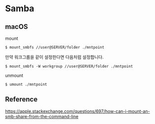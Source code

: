 # Samba

## macOS
mount
```
$ mount_smbfs //user@SERVER/folder ./mntpoint
```

만약 워크그룹을 같이 설정한다면 다음처럼 설정합니다.

```
$ mount_smbfs -W workgroup //user@SERVER/folder ./mntpoint
```

unmount

```
$ umount ./mntpoint
```

## Reference
https://apple.stackexchange.com/questions/697/how-can-i-mount-an-smb-share-from-the-command-line
